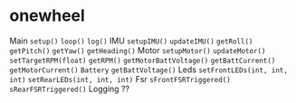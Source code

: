 # onewheel

Main
  `setup()`
  `loop()`
  `log()`
IMU
  `setupIMU()`
  `updateIMU()`
  `getRoll()`
  `getPitch()`
  `getYaw()`
  `getHeading()`
Motor
  `setupMotor()`
  `updateMotor()`
  `setTargetRPM(float)`
  `getRPM()`
  `getMotorBattVoltage()`
  `getBattCurrent()`
  `getMotorCurrent()`
  `Battery`
  `getBattVoltage()`
Leds
  `setFrontLEDs(int, int, int)`
  `setRearLEDs(int, int, int)`
Fsr
  `sFrontFSRTriggered()`
  `sRearFSRTriggered()`
Logging
  ??


